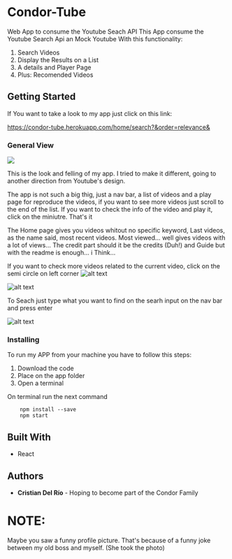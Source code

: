 # Condor-Tube

Web App to consume the Youtube Seach API
This App consume the Youtube Search Api an Mock Youtube With this functionality:

1. Search Videos
2. Display the Results on a List
4. A details and Player Page
5. Plus: Recomended Videos

## Getting Started

If You want to take a look to my app just click on this link:

https://condor-tube.herokuapp.com/home/search?&order=relevance&

### General View

![](https://lh3.googleusercontent.com/FFkQGqEktSO7vndlKxRklQ1veixEj9n3ydHWwEnjLS10qE4lWoEi97vpB2zfY2LILiRnhW2-bZpTndUXk0c5Fwnyq_khjrJeRF4aeJkBQ0E8Nka5pOeeVVuBLUb5uS8MurEWWP1fadhCbZGqHTu7CcXzZO-cuCt4NsuoexrZRzP_2y1K3ucX2Hq0t9iZ1FnFN3YryO2cGP2GzH_K8l8V0UgCi6vFaNV98m5Byq8j0c8IOIHev7Gqzwj16JT5DwSbGA9_RjZ_MoLOZp_cP00Pu9dV2d9lINoGk1-EkgVQIDwEitQFcaPJukuVmxcE1jUcwG_FC0ELKC4U8kkyVN_0jDqQ_8h5277jBTmGqvybQANGxPRnv7zHfRJMoNBYl3vtq9-NbBdhh8F-IOwILhytoP0TbL3fozHPPZo9SF1qgNn_RNEwp5-oyTYR_IPi1ZW54Y40eFXcTDra3NzvDfINwHs68qOU2bokNZm2FM34QnIbQBtHGGYj1XG9vRYM98NT9IorZK4IVMxzcQTWoQdenH6SJYr-Olg6B0B1r8yFiCSNid5eLTlku0Q6s7rYP-SqYorfkcl3FsfdvySEfVfTb_QnAfHXZ-fOvvnSn11bDPNWPKG3K0u-lKg_GU29ZyeqCcBnVszfOnllLeINUCqR-Y35Qaazdd6w=w1152-h537-no)

This is the look and felling of my app. I tried to make it different, going to another direction from Youtube's design.

The app is not such a big thig, just a nav bar, a list of videos and a play page for reproduce the videos, if you want to see more videos just scroll to the end of the list. If you want to check the info of the video and play it, click on the miniutre.
That's it

The Home page gives you videos whitout no specific keyword, Last videos, as the name said, most recent videos. Most viewed... well gives videos with a lot of views... The credit part should it be the credits (Duh!) and Guide but with the readme is enough... i Think...

If you want to check more videos related to the current video, click on the semi circle on left corner
![alt text](https://lh3.googleusercontent.com/KuQ5EhMIen1Z8Zl4oBtxyG2OB0C-Xb6bBrw9SDF8rK31aVSp9PzG9oeMIFSnRDoiyV7qofkFycq_DIudH8MzG_glUJ2InDyysmNaTISlOaVzA5D28cW8gir3fELvGTUdc8deZdrm4qfIpV4ORq8RyC7_lKHmOWV4jyxtndLrMk5cRZIWKg8eqIYcWbGKgQyUwA2YCL9qHDQt2ofhWUoml_GiozW7ZP-YdoiKvOPZ3pkRb2GgfYmuav23DLxs8AZOWnkstJv39TurhAfOfUtkp3GMQuKWwrZqLw1iB9-36NtodoglcztNam6LHzMPBW-_VdHCjpGHQAixzsxLtgDtZPfsM_BXIupJGFP9FRdEagrJYbGDszU2Ox9kskOhrb4qq6ahTTFLHsMRAtpT7eLDr0GWsuJZPuL_pOlYTEDlk3m9MbQB0dy5NEabrt9ADHmwECv_uA03jNVRqga6oZkhlaY-nBPhFZrE9wqOjSlHhmXXrSSlt-3uQUI8QZdhrbbxB7SU6IxGFe9AbMkfwJadctgk0YUB0HzZ0Uzyf6CI20MxHi-HooD4OKwa3fDIelcIzq4kq2SaNQNcv-AZgl6I1P1V2MuhgjLwHRbN6Cw=w95-h187-no)

![alt text](https://lh3.googleusercontent.com/pK9oDj2XBdYQeWzvFkqt2QCOSKCYoHoQDFC1NYwvX_t0qSirrGuDrdsMisGL4hgxbbhkB_0J0RTCw6VOugxeN_Zlte_LZDHu2tep0Y-j9PNmIcQrjfAjEPpvcyZ3tNt8jLnOAXesjueBn3AebCUCtvUxR6PzucHQcBRHdgVTnXp9rEiZwk_CqhtDNCDDnP_fOet_QdFi-B325ncjWpS8Ti-20qTWme87GcsoZHth37gyP_gD_-v4XXYUsccVBhW3GxntIEjlGaq3tFYqBns73Xa_fHlvwXG6WeVAGo1NYFMm6DRAKuKp_a_1hn7zRz63T8KLzVT4VRG9aIMTZ35D9BS-52cGFFlKxJt3q9GlcwAmMkQZkX1da4vsu4bcWTMNV_ro7J0WRMlj2sEZS-rWuQjHnKcDQ0zVHAhE43TM-_Nnwp0ySF9aErN0l7fX74BCQ3Iiwi4tA2hatn21E7A778qGA3S9UvBl-8nXAXxm24BULoW-G7WVN5e6F14wisx6ABmUvNlJClZ-Dv6K-cOButAvwqDKGt2HsmjoNYXCxnKFVnpUcq_l0jA8pmoAfZVL8aFhi5OLurX20J7r-pMJYR5hP7ZXay4KlYZb5QTnDh-N4fMUDMXUPlvuY7qPVfRxfO01jUIuluCZNIalJzM43BNlUqj2ubcV=w1145-h537-no)

To Seach just type what you want to find on the searh input on the nav bar and press enter

![alt text](https://lh3.googleusercontent.com/qSMHysIeRk_YQjcwJKgeIF0mRqLz3FmoRbXCQKbJJwQ3vxqZuZwy5Xy_DFGRXbACzKPLjpSLmnO7XeZRcPMOeElaSCx9dCze9L9G08YVfsYne-PTCLoveM_kCFQp6s_9wNR8a8GPkFL86sZz-c_gagiGrnrUIVfJJpXwQAKbrGVBEnH44577REQ_b7Q9TgLBj_rwYEsP0jWZkxVxYZrKeadQvcWRgoGvasQjarmd-WiXambjIAjGQeLP-zjELyVBJ11ULFtcvb2uufnS8iZGsi2aAqcXB8IT6bc82ekCFu0U4K4cJtddxgrpvwzcIgnpis5k7qHtQEi0mgYy6G8FXLtpWjTIrxdDcNpOpwPSu76jqdE6J95q9H0texyOhnqmVTIJ87viKlBFhehR8LTb6ozRThV4WfK7PNKtpCtFY4LE1TqIMbkQgsaoMNid25qD6JHq5AMi8RuknZEzheT5zEa7xPfbZYEYQUCyBMM2fCuzrgXecvi68NFE2iCy-80Q7A37Fts2pLNBO6P-PBIypwD1Qq7MLf9TVKwys9pXxj1iaNU0KO-9oC8TQIUbVAVld-Joi2oKNAWSM8qM0gf4uwSf4tXulvWNpMDm4tVfA_QHjYl5wlW5kzxjjuVBZ_N1UQvfeB9ykCppq-Fi0950JH6RMXam37LY=w248-h74-no)


### Installing

To run my APP from your machine you have to follow this steps:
    
1. Download the code
2. Place on the app folder
3. Open a terminal

On terminal run the next command 
        
        
        npm install --save
        npm start
        
        
## Built With

* React

## Authors

* **Cristian Del Río** - Hoping to become part of the Condor Family

# NOTE: 
 
Maybe you saw a funny profile picture. That's because of a funny joke between my old boss and myself.
(She took the photo)
      
